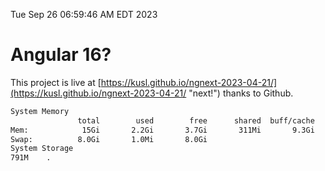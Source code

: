 Tue Sep 26 06:59:46 AM EDT 2023

# Angular 16?


This project is live at [https://kusl.github.io/ngnext-2023-04-21/](https://kusl.github.io/ngnext-2023-04-21/ "next!") thanks to Github.

```bash
System Memory
               total        used        free      shared  buff/cache   available
Mem:            15Gi       2.2Gi       3.7Gi       311Mi       9.3Gi        12Gi
Swap:          8.0Gi       1.0Mi       8.0Gi
System Storage
791M	.
```
